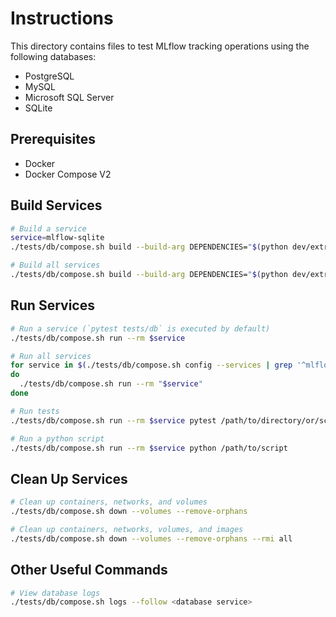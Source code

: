 # Instructions

This directory contains files to test MLflow tracking operations using the following databases:

- PostgreSQL
- MySQL
- Microsoft SQL Server
- SQLite

## Prerequisites

- Docker
- Docker Compose V2

## Build Services

```bash
# Build a service
service=mlflow-sqlite
./tests/db/compose.sh build --build-arg DEPENDENCIES="$(python dev/extract_deps.py)" $service

# Build all services
./tests/db/compose.sh build --build-arg DEPENDENCIES="$(python dev/extract_deps.py)"
```

## Run Services

```bash
# Run a service (`pytest tests/db` is executed by default)
./tests/db/compose.sh run --rm $service

# Run all services
for service in $(./tests/db/compose.sh config --services | grep '^mlflow-')
do
  ./tests/db/compose.sh run --rm "$service"
done

# Run tests
./tests/db/compose.sh run --rm $service pytest /path/to/directory/or/script

# Run a python script
./tests/db/compose.sh run --rm $service python /path/to/script
```

## Clean Up Services

```bash
# Clean up containers, networks, and volumes
./tests/db/compose.sh down --volumes --remove-orphans

# Clean up containers, networks, volumes, and images
./tests/db/compose.sh down --volumes --remove-orphans --rmi all
```

## Other Useful Commands

```bash
# View database logs
./tests/db/compose.sh logs --follow <database service>
```
